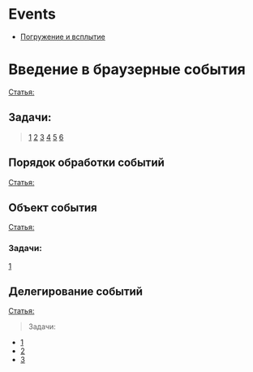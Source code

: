 # Events

+ [Погружение и всплытие](https://itchief.ru/lessons/javascript/javascript-bubble-event)
# Введение в браузерные события
[Статья:](https://learn.javascript.ru/introduction-browser-events)
## Задачи:
> [1](https://learn.javascript.ru/task/hide-other)
> [2](https://learn.javascript.ru/task/hide-self-onclick)
> [3](https://learn.javascript.ru/task/which-handlers-run)
> [4](https://learn.javascript.ru/task/sliding-menu)
> [5](https://learn.javascript.ru/task/hide-message)
> [6](https://learn.javascript.ru/task/carousel)

## Порядок обработки событий
[Статья:](https://learn.javascript.ru/events-and-timing-depth)

## Объект события
[Статья:](https://learn.javascript.ru/obtaining-event-object)
### Задачи:
[1](https://learn.javascript.ru/task/move-ball-field)

## Делегирование событий
[Статья:](http://learn.javascript.ru/event-delegation)
> Задачи: 
+ [1](http://learn.javascript.ru/task/hide-message-delegate)
+ [2](http://learn.javascript.ru/task/sliding-tree)
+ [3](http://learn.javascript.ru/task/sort-table)